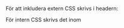För att inkludera extern CSS skrivs i headern:
<link rel=”stylesheet” type=”text/css” href=”mystyle.css”>

För intern CSS skrivs det inom <style> taggar i headern.


#IDonThing – används för att sätta id
följande värden  skrivs inom {}
Står på formen – egenskap: värde;
Är värdet fler ord måste de skrivas inom dubbelfnuttar

Om inte # anges så blir det inget ID utan en specifik typ, exempelvis ”p”

Används en . (punkt) så kan man använda klassen istället, exempel:

Används * så väljs alla element

.center { egenskaper }
<p class = ”center”> Text </p>
Även enbart vissa HTML element i en klass kan få vara påverkade, ex:
p.large {}
Det går också bra att använda två stycken klasser på ett HTML element, ex:
<p class=”center large”>Text</p>
ID kan enbart användas en gång, klasser kan användas fler.

Flera element kan ha samma stil genom gruppering:
h1, h2, p {egenskaper}
Åtföljs ett ID av en klass och sedan ett element kommer stilen enbart bli på dem.
#intro .first em{egenskaper}

Om vi skriver t.ex. div div h1 – så kommer enbart h1 inom två divar att väljas
Skriver vi div > h1 – så kommer enbart h1 med div som förälder att väljas
Skriver vi div + p så väljs de (plural) p som ligger direkt efter  en div.

Vissa element har underelement som kan kommas åt med ”:” (kolon). T.ex. – a:link, a:visited, a:active, a:hover.

Kommentarer skrivs med /* Kommentar */

 
Några attribut

Kod	Beskrivning	Exempelvärde
color 	Färgen på objekt	blue, red, rgb(255,0,0), #ff0000
font-size 	Typsnittstorlek	12px, small, medium
text-align	justering	center, left, justify
background-color	Bakgrundsfärg	blue, etc…
background-image	Bakgrundsbild	url(”paper.gif”)
background-repeat	Ska bilden repeteras	repeat-x, repeat-y, no-repeat, repeat, inherit
background-position	Bildens position	right, top, bottom
background-attachment	Var den ska fästas	fixed, scroll
font-family	För flera fonter	
font-style	Stilen på text	italic, normal, oblique
font-weight	Tjocklek på text	lighter, bold, bolder, 500
font-variant	Versaler bara större typ	small-caps, normal, inherit
vertical-align	Vertikal justering	top, middle, bottom, baseline, sub, super, %,px
text-decoration	Dekoration	none, inherit, overline, underline, line-through
text-indent	Indentering (av första raden)	px,pt,cm,em,%,inherit
text-shadow	X-kord, Y-kord, Blur, Color
Fler kan läggas till med komma	(5px 2px 4px grey)
text-transform	Versaler osv?	capitalize, uppercase, lowercase
letter-spacing	avstånd mellan bokstäver	4px, none
word-spacing	Avstånd mellan ord	4px, normal
border	ram	(5px solid green)
Egenskaper kan sättas separat
border-style (även border-top-style)	Attribut för ramen ovan	dotted, dashed, double
border-collapse	Om borders ska vara nära	separate, collapse, initial
border-spacing	Avståndet mellan borders	20px, 5em
width, height (i div)	Som det står	90px,90%
min-width	Funkar också med height
och max	100px, 50%
border-radius	Mjuka hörn	5px, 5em
margin	Marginalerna på sidorna	auto, 5px, 20%
list-style-type	Hur en lista ska formateras	lower-alpha, circle, square
list-style-image	Sätter bilder på punkterna	url(”bild.jpg”)
list-style-position		inside, outside
caption-side	Var table caption ska vara	left, top, bottom
empty-cells	Om tomma ska synas	hide, show
table-layout	Storlek osv	auto, fixed
cursor	Ändra musen vid mouseover	help, crosshair, wait
display	Hur boxar ska alignas	block, inline
		
		
		
Fler exempel

display: table, table-cell, table-row (beter sig som en tabell).
Display: 
block; Makes element a block box. Wont allow anything to sit next to it on the page (takes full width).
inline-block; This makes the element a block box,  but allows other elements to sit next to it.
inline; Makes the element sit on the same line as another element. But without formatting it like a block. Only takes the width it needs.
none: Makes the elements (and its contents) disappear entirely.

Float:
float säger att vi ska bestämma var elementet ska vara, men det ska passa in med resten av elementen.
float: right; Flyter till höger.
float: left; Flyter till vänster.

Clear:
Clear säger att inget får vara på den specificerade sidan om elementet.
clear: left; inget får vara till vänster om. Flyttar sig under alla float:left element på sidan.
clear: right; inget får vara till höger om elementet. Flyttar sig under alla float:right element på sidan.

Position:
Om positionen ska vara som den skulle ha varit, eller absolut i förhållande till parent/sidan.
position: absolute; placeras relativt till det första parent-elementet som inte har position:static;
position: relative; placeras i förhållande till vart elementet skulle ha varit.
position: fixed; håller sig på samma ställe på sidan oavsett om man scrollar ner eller åt sidan.
position: static; är default value.

z-index: vilket lager elementet ska ligga på.


 
code	Usage
li	List item
ol	Ordered list (numbers)
ul	Unordered list (bullet point)
p	Allow text to be styled
span	Highlight word or phrase
div	Divide into containers
thead, tfoot, tbody	Delar upp tabell för styling, declare table head
th	Gör header i tabell (ändrar text).
sel:first-child	Väljer första child element
sel:nth-child(2)	Väljer t.ex. nr 2.
*	Väljer ALLA element
	
	
Selectors
